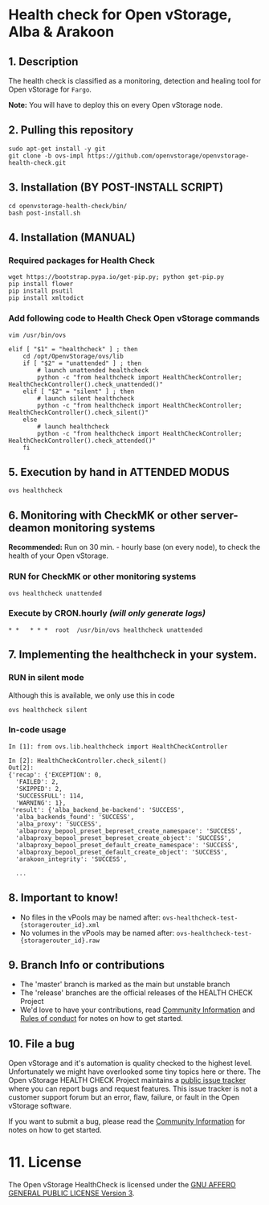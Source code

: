 # Health check for Open vStorage, Alba & Arakoon

## 1. Description

The health check is classified as a monitoring, detection and healing tool for Open vStorage for `Fargo`.

**Note:** You will have to deploy this on every Open vStorage node.

## 2. Pulling this repository
```
sudo apt-get install -y git
git clone -b ovs-impl https://github.com/openvstorage/openvstorage-health-check.git
```

## 3. Installation (BY POST-INSTALL SCRIPT)
```
cd openvstorage-health-check/bin/
bash post-install.sh
```

## 4. Installation (MANUAL)

### Required packages for Health Check
```
wget https://bootstrap.pypa.io/get-pip.py; python get-pip.py
pip install flower
pip install psutil
pip install xmltodict
```

### Add following code to Health Check Open vStorage commands

```
vim /usr/bin/ovs
```

```
elif [ "$1" = "healthcheck" ] ; then
    cd /opt/OpenvStorage/ovs/lib
    if [ "$2" = "unattended" ] ; then
        # launch unattended healthcheck
        python -c "from healthcheck import HealthCheckController; HealthCheckController().check_unattended()"
    elif [ "$2" = "silent" ] ; then
	    # launch silent healthcheck
	    python -c "from healthcheck import HealthCheckController; HealthCheckController().check_silent()"
    else
        # launch healthcheck
        python -c "from healthcheck import HealthCheckController; HealthCheckController().check_attended()"
    fi
```

## 5. Execution by hand in ATTENDED MODUS

```
ovs healthcheck
```

## 6. Monitoring with CheckMK or other server-deamon monitoring systems

**Recommended:** Run on 30 min. - hourly base (on every node), to check the health of your Open vStorage.

### RUN for CheckMK or other monitoring systems

```
ovs healthcheck unattended
```

### Execute by CRON.hourly *(will only generate logs)*

```
* *   * * *  root  /usr/bin/ovs healthcheck unattended
```
 
## 7. Implementing the healthcheck in your system. 

### RUN in silent mode

Although this is available, we only use this in code 
```
ovs healthcheck silent
```

### In-code usage

```
In [1]: from ovs.lib.healthcheck import HealthCheckController

In [2]: HealthCheckController.check_silent()
Out[2]: 
{'recap': {'EXCEPTION': 0,
  'FAILED': 2,
  'SKIPPED': 2,
  'SUCCESSFULL': 114,
  'WARNING': 1},
 'result': {'alba_backend_be-backend': 'SUCCESS',
  'alba_backends_found': 'SUCCESS',
  'alba_proxy': 'SUCCESS',
  'albaproxy_bepool_preset_bepreset_create_namespace': 'SUCCESS',
  'albaproxy_bepool_preset_bepreset_create_object': 'SUCCESS',
  'albaproxy_bepool_preset_default_create_namespace': 'SUCCESS',
  'albaproxy_bepool_preset_default_create_object': 'SUCCESS',
  'arakoon_integrity': 'SUCCESS',

  ...
```
 
## 8. Important to know!
* No files in the vPools may be named after: `ovs-healthcheck-test-{storagerouter_id}.xml`
* No volumes in the vPools may be named after: `ovs-healthcheck-test-{storagerouter_id}.raw`

## 9. Branch Info or contributions
* The 'master' branch is marked as the main but unstable branch
* The 'release' branches are the official releases of the HEALTH CHECK Project
* We'd love to have your contributions, read [Community Information](CONTRIBUTION.md) and [Rules of conduct](RULES.md) for notes on how to get started.

## 10. File a bug
Open vStorage and it's automation is quality checked to the highest level.
Unfortunately we might have overlooked some tiny topics here or there.
The Open vStorage HEALTH CHECK Project maintains a [public issue tracker](https://github.com/openvstorage/openvstorage-health-check/issues)
where you can report bugs and request features.
This issue tracker is not a customer support forum but an error, flaw, failure, or fault in the Open vStorage software.

If you want to submit a bug, please read the [Community Information](CONTRIBUTION.md) for notes on how to get started.

# 11. License
The Open vStorage HealthCheck is licensed under the [GNU AFFERO GENERAL PUBLIC LICENSE Version 3](https://www.gnu.org/licenses/agpl.html).

